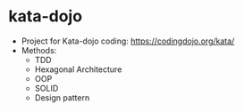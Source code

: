 # kata-dojo

* Project for Kata-dojo coding: https://codingdojo.org/kata/ 
* Methods:
    - TDD
    - Hexagonal Architecture
    - OOP
    - SOLID
    - Design pattern
